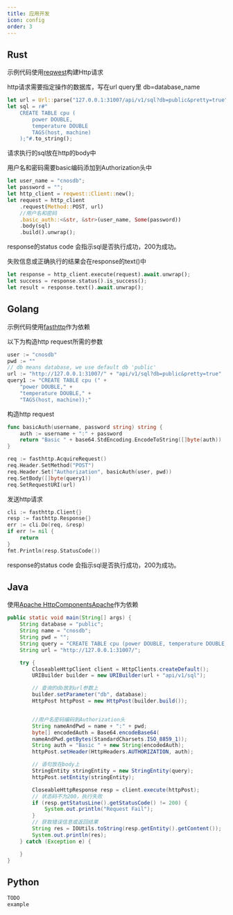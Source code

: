 ```yaml
---
title: 应用开发
icon: config
order: 3
---
```


## Rust

示例代码使用[reqwest](https://crates.io/crates/reqwest)构建Http请求

http请求需要指定操作的数据库，写在url query里 db=database_name

```rust
let url = Url::parse("127.0.0.1:31007/api/v1/sql?db=public&pretty=true").unwrap();
let sql = r#"
    CREATE TABLE cpu (
        power DOUBLE,
        temperature DOUBLE
        TAGS(host, machine)
    );"#.to_string();
```

请求执行的sql放在http的body中

用户名和密码需要basic编码添加到Authorization头中

```rust
let user_name = "cnosdb";
let password = "";
let http_client = reqwest::Client::new();
let request = http_client
    .request(Method::POST, url)
    //用户名和密码
    .basic_auth::<&str, &str>(user_name, Some(password))
    .body(sql)
    .build().unwrap();
```

response的status code 会指示sql是否执行成功，200为成功。

失败信息或正确执行的结果会在response的text()中

```rust
let response = http_client.execute(request).await.unwrap();
let success = response.status().is_success();
let result = response.text().await.unwrap();
```

## Golang

示例代码使用[fasthttp](https://github.com/valyala/fasthttp)作为依赖

以下为构造http request所需的参数
```go
user := "cnosdb"
pwd := ""
// db means database, we use default db 'public'
url := "http://127.0.0.1:31007/" + "api/v1/sql?db=public&pretty=true"
query1 := "CREATE TABLE cpu (" +
	"power DOUBLE," +
	"temperature DOUBLE," +
	"TAGS(host, machine));"
```
构造http request
```go
func basicAuth(username, password string) string {
    auth := username + ":" + password
    return "Basic " + base64.StdEncoding.EncodeToString([]byte(auth))
}

req := fasthttp.AcquireRequest()
req.Header.SetMethod("POST")
req.Header.Set("Authorization", basicAuth(user, pwd))
req.SetBody([]byte(query1))
req.SetRequestURI(url)
```
发送http请求
```go
cli := fasthttp.Client{}
resp := fasthttp.Response{}
err := cli.Do(req, &resp)
if err != nil {
	return
}
fmt.Println(resp.StatusCode())
```
response的status code 会指示sql是否执行成功，200为成功。

## Java

使用[Apache HttpComponentsApache](https://hc.apache.org/)作为依赖

```java
public static void main(String[] args) {
    String database = "public";
    String name = "cnosdb";
    String pwd = "";
    String query = "CREATE TABLE cpu (power DOUBLE, temperature DOUBLE, TAGS(host, machine));";
    String url = "http://127.0.0.1:31007/";

    try {
        CloseableHttpClient client = HttpClients.createDefault();
        URIBuilder builder = new URIBuilder(url + "api/v1/sql");

        // 查询的db放到url参数上
        builder.setParameter("db", database);
        HttpPost httpPost = new HttpPost(builder.build());


        //用户名密码编码到Authorization头
        String nameAndPwd = name + ":" + pwd;
        byte[] encodedAuth = Base64.encodeBase64(
        nameAndPwd.getBytes(StandardCharsets.ISO_8859_1));
        String auth = "Basic " + new String(encodedAuth);
        httpPost.setHeader(HttpHeaders.AUTHORIZATION, auth);

        // 语句放在body上
        StringEntity stringEntity = new StringEntity(query);
        httpPost.setEntity(stringEntity);

        CloseableHttpResponse resp = client.execute(httpPost);
        // 状态码不为200，执行失败
        if (resp.getStatusLine().getStatusCode() != 200) {
            System.out.println("Request Fail");
        }
        // 获取错误信息或返回结果
        String res = IOUtils.toString(resp.getEntity().getContent());
        System.out.println(res);
    } catch (Exception e) {

    }
}
```

## Python

```python
TODO
example
```
